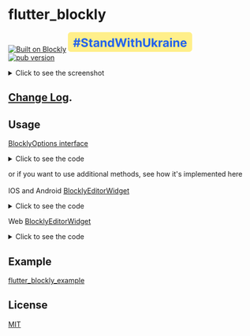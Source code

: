 # flutter_blockly

[![Built on Blockly](https://tinyurl.com/built-on-blockly)](https://github.com/google/blockly)
[![StandWithUkraine](https://raw.githubusercontent.com/vshymanskyy/StandWithUkraine/main/badges/StandWithUkraine.svg)](https://github.com/vshymanskyy/StandWithUkraine/blob/main/docs/README.md)
<br/>
[![pub version](https://img.shields.io/pub/v/flutter_blockly.svg)](https://pub.dev/packages/flutter_blockly)

<details><summary>Click to see the screenshot</summary>

![Flutter Blockly editor](https://github-production-user-asset-6210df.s3.amazonaws.com/26460350/283968394-fdf46ed0-276b-4171-86fb-94f5d69940e4.png)

</details>

## [Change Log](https://github.com/react-blockly/flutter_blockly/blob/main/CHANGELOG.md).

## Usage

[BlocklyOptions interface](https://developers.google.com/blockly/reference/js/blockly.blocklyoptions_interface)

<details><summary>Click to see the code</summary>

```dart
import 'package:flutter_blockly/flutter_blockly.dart';

// ...

@override
Widget build(BuildContext context) {
return Scaffold(
  body: SafeArea(
    child: BlocklyEditorWidget(
      workspaceConfiguration: workspaceConfiguration,
      initial: initial,
      onInject: onInject,
      onChange: onChange,
      onDispose: onDispose,
      onError: onError,
    ),
  ),
);
}

void onChange({xml, json, dart, js, lua, php, python}) {
}
```

for it to work for web browsers, you must add\
`blockly.min.js` in [web/index.html](https://github.com/react-blockly/flutter_blockly/blob/main/example/web/index.html)
```html
<!DOCTYPE html>
<html>
<head>
  <!-- ...... -->
</head>
<body>
  <!-- ...... -->
  
  <!-- here -->
  <script src='https://unpkg.com/blockly/blockly.min.js' defer></script>

  <!-- code generation -->
  <script src="https://unpkg.com/blockly/dart_compressed" defer></script>
  <script src="https://unpkg.com/blockly/javascript_compressed" defer></script>
  <script src="https://unpkg.com/blockly/lua_compressed" defer></script>
  <script src="https://unpkg.com/blockly/php_compressed" defer></script>
  <script src="https://unpkg.com/blockly/python_compressed" defer></script>
</body>
</html>
```

</details>

or if you want to use additional methods, see how it's implemented here
<br><br>
IOS and Android [BlocklyEditorWidget](https://github.com/react-blockly/flutter_blockly/blob/main/lib/src/blockly_editor_widget.dart)

<details><summary>Click to see the code</summary>

```dart
import 'package:flutter_blockly/flutter_blockly.dart';
import 'package:webview_flutter/webview_flutter.dart';

// ...

class _MyWidgetState extends State<MyWidgetState> {
  late final BlocklyEditor editor;

  @override
  void initState() {
    super.initState();

    editor = BlocklyEditor(
      workspaceConfiguration: widget.workspaceConfiguration,
      initial: widget.initial,
      onError: widget.onError,
      onInject: widget.onInject,
      onChange: widget.onChange,
      onDispose: widget.onDispose,
    );
    
    // then you will have methods and WebViewController:
    // editor.init();
    // editor.dispose();
    // editor.onMessage();
    // editor.htmlRender();
    // editor.updateToolboxConfig();
    // editor.updateState();
    // editor.postData();
    // editor.runJS();
    // editor.state();
    // editor.code();
    // editor.blocklyController;
  }
}
```

</details>

Web [BlocklyEditorWidget](https://github.com/react-blockly/flutter_blockly/blob/main/lib/src/blockly_editor_web_widget.dart)

<details><summary>Click to see the code</summary>

```dart
import 'package:flutter_blockly/flutter_blockly.dart';

// ...

class _MyWidgetState extends State<MyWidgetState> {
  late final BlocklyEditor editor;

  @override
  void initState() {
    super.initState();

    editor = BlocklyEditor(
      workspaceConfiguration: widget.workspaceConfiguration,
      initial: widget.initial,
      onError: widget.onError,
      onInject: widget.onInject,
      onChange: widget.onChange,
      onDispose: widget.onDispose,
    );
    
    // then you will have methods:
    // editor.init();
    // editor.dispose();
    // editor.addJavaScriptChannel();
    // editor.onMessage();
    // editor.htmlRender();
    // editor.updateToolboxConfig();
    // editor.updateState();
    // editor.postData();
    // editor.runJS();
    // editor.state();
    // editor.code();
  }
}
```

</details>

## Example

[flutter_blockly_example](https://github.com/react-blockly/flutter_blockly/blob/main/example)

## License

[MIT](LICENSE)
